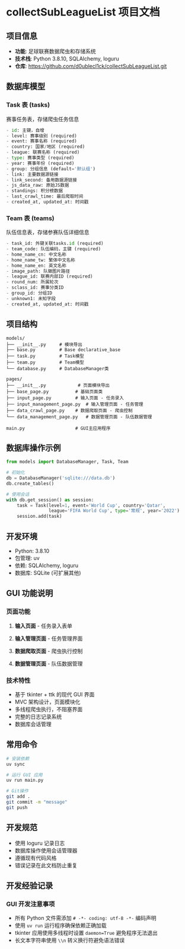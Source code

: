 # collectSubLeagueList 项目文档

## 项目信息
- **功能**: 足球联赛数据爬虫和存储系统
- **技术栈**: Python 3.8.10, SQLAlchemy, loguru
- **仓库**: https://github.com/d0ublecl1ck/collectSubLeagueList.git

## 数据库模型

### Task 表 (tasks)
赛事任务表，存储爬虫任务信息
```python
- id: 主键，自增
- level: 赛事级别 (required)
- event: 赛事名称 (required)
- country: 国家/地区 (required)
- league: 联赛名称 (required)
- type: 赛事类型 (required)
- year: 赛事年份 (required)
- group: 分组信息 (default='默认组')
- link: 主要数据源链接
- link_second: 备用数据源链接
- js_data_raw: 原始JS数据
- standings: 积分榜数据
- last_crawl_time: 最后爬取时间
- created_at, updated_at: 时间戳
```

### Team 表 (teams)
队伍信息表，存储参赛队伍详细信息
```python
- task_id: 外键关联tasks.id (required)
- team_code: 队伍编码，主键 (required)
- home_name_cn: 中文名称
- home_name_tw: 繁体中文名称
- home_name_en: 英文名称
- image_path: 队徽图片路径
- league_id: 联赛内部ID (required)
- round_num: 所属轮次
- sclass_id: 赛事分类ID
- group_id: 分组ID
- unknown1: 未知字段
- created_at, updated_at: 时间戳
```

## 项目结构
```
models/
├── __init__.py     # 模块导出
├── base.py         # Base declarative_base
├── task.py         # Task模型
├── team.py         # Team模型
└── database.py     # DatabaseManager类

pages/
├── __init__.py            # 页面模块导出
├── base_page.py          # 基础页面类
├── input_page.py         # 输入页面 - 任务录入
├── input_management_page.py  # 输入管理页面 - 任务管理
├── data_crawl_page.py    # 数据爬取页面 - 爬虫控制
└── data_management_page.py   # 数据管理页面 - 队伍数据管理

main.py                   # GUI主应用程序
```

## 数据库操作示例
```python
from models import DatabaseManager, Task, Team

# 初始化
db = DatabaseManager('sqlite:///data.db')
db.create_tables()

# 使用会话
with db.get_session() as session:
    task = Task(level=1, event='World Cup', country='Qatar', 
                league='FIFA World Cup', type='常规', year='2022')
    session.add(task)
```

## 开发环境
- Python: 3.8.10
- 包管理: uv
- 依赖: SQLAlchemy, loguru
- 数据库: SQLite (可扩展其他)

## GUI 功能说明

### 页面功能
1. **输入页面** - 任务录入表单
   
2. **输入管理页面** - 任务管理界面
   
3. **数据爬取页面** - 爬虫执行控制
   
4. **数据管理页面** - 队伍数据管理

### 技术特性
- 基于 tkinter + ttk 的现代 GUI 界面
- MVC 架构设计，页面模块化
- 多线程爬虫执行，不阻塞界面
- 完整的日志记录系统
- 数据库会话管理

## 常用命令
```bash
# 安装依赖
uv sync

# 运行 GUI 应用
uv run main.py

# Git操作
git add .
git commit -m "message"
git push
```

## 开发规范
- 使用 loguru 记录日志
- 数据库操作使用会话管理器
- 遵循现有代码风格
- 错误记录在此文档防止重复

## 开发经验记录
### GUI 开发注意事项
- 所有 Python 文件需添加 `# -*- coding: utf-8 -*-` 编码声明
- 使用 `uv run` 运行程序确保依赖正确加载
- tkinter 应用使用多线程时设置 `daemon=True` 避免程序无法退出
- 长文本字符串使用 `\\n` 转义换行符避免语法错误
